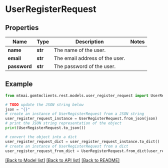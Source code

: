 # UserRegisterRequest


## Properties

Name | Type | Description | Notes
------------ | ------------- | ------------- | -------------
**name** | **str** | The name of the user. | 
**email** | **str** | The email address of the user. | 
**password** | **str** | The password of the user. | 

## Example

```python
from mtmai.gomtmclients.rest.models.user_register_request import UserRegisterRequest

# TODO update the JSON string below
json = "{}"
# create an instance of UserRegisterRequest from a JSON string
user_register_request_instance = UserRegisterRequest.from_json(json)
# print the JSON string representation of the object
print(UserRegisterRequest.to_json())

# convert the object into a dict
user_register_request_dict = user_register_request_instance.to_dict()
# create an instance of UserRegisterRequest from a dict
user_register_request_from_dict = UserRegisterRequest.from_dict(user_register_request_dict)
```
[[Back to Model list]](../README.md#documentation-for-models) [[Back to API list]](../README.md#documentation-for-api-endpoints) [[Back to README]](../README.md)


